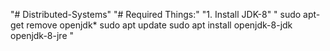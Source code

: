 "# Distributed-Systems" 
"# Required Things:"
"1. Install JDK-8"
"
        sudo apt-get remove openjdk*
        sudo apt update
        sudo apt install openjdk-8-jdk openjdk-8-jre
"
